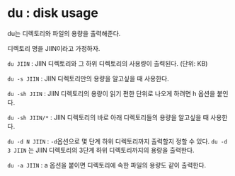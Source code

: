 # du : disk usage

du는 디렉토리와 파일의 용량을 출력해준다.

디렉토리 명을 JIIN이라고 가정하자.

`du JIIN` : JIIN 디렉토리와 그 하위 디렉토리의 사용량이 출력된다. (단위: KB)

`du -s JIIN` : JIIN 디렉토리만의 용량을 알고싶을 때 사용한다.

`du -sh JIIN` : JIIN 디렉토리의 용량이 읽기 편한 단위로 나오게 하려면 h 옵션을 붙인다.

`du -sh JIIN/*` : JIIN 디렉토리의 바로 아래 디렉토리들의 용량을 알고싶을 때 사용한다.

`du -d N JIIN` : `-d`옵션으로 몇 단계 하위 디렉토리까지 출력할지 정할 수 있다. `du -d 3 JIIN` 는 JIIN 디렉토리의 3단계 하위 디렉토리까지의 용량을 출력한다.

`du -a JIIN` : a 옵션을 붙이면 디렉토리에 속한 파일의 용량도 같이 출력한다.

